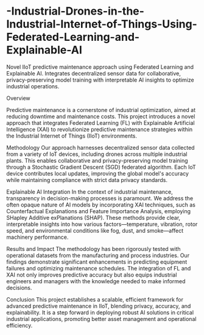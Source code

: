 # -Industrial-Drones-in-the-Industrial-Internet-of-Things-Using-Federated-Learning-and-Explainable-AI
Novel IIoT predictive maintenance approach using Federated Learning and Explainable AI. Integrates decentralized sensor data for collaborative, privacy-preserving model training with interpretable AI insights to optimize industrial operations.

Overview

Predictive maintenance is a cornerstone of industrial optimization, aimed at reducing downtime and maintenance costs. This project introduces a novel approach that integrates Federated Learning (FL) with Explainable Artificial Intelligence (XAI) to revolutionize predictive maintenance strategies within the Industrial Internet of Things (IIoT) environments.

Methodology
Our approach harnesses decentralized sensor data collected from a variety of IoT devices, including drones across multiple industrial plants. This enables collaborative and privacy-preserving model training through a Stochastic Gradient Descent (SGD) federated algorithm. Each IoT device contributes local updates, improving the global model's accuracy while maintaining compliance with strict data privacy standards.

Explainable AI Integration
In the context of industrial maintenance, transparency in decision-making processes is paramount. We address the often opaque nature of AI models by incorporating XAI techniques, such as Counterfactual Explanations and Feature Importance Analysis, employing SHapley Additive exPlanations (SHAP). These methods provide clear, interpretable insights into how various factors—temperature, vibration, rotor speed, and environmental conditions like fog, dust, and smoke—affect machinery performance.

Results and Impact
The methodology has been rigorously tested with operational datasets from the manufacturing and process industries. Our findings demonstrate significant enhancements in predicting equipment failures and optimizing maintenance schedules. The integration of FL and XAI not only improves predictive accuracy but also equips industrial engineers and managers with the knowledge needed to make informed decisions.

Conclusion
This project establishes a scalable, efficient framework for advanced predictive maintenance in IIoT, blending privacy, accuracy, and explainability. It is a step forward in deploying robust AI solutions in critical industrial applications, promoting better asset management and operational efficiency.


